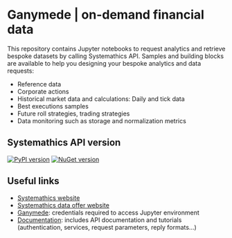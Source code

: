 # Ganymede | on-demand financial data

This repository contains Jupyter notebooks to request analytics and retrieve bespoke datasets by calling Systemathics API. Samples and building blocks are available to help you designing your bespoke analytics and data requests:

- Reference data
- Corporate actions
- Historical market data and calculations: Daily and tick data
- Best executions samples
- Future roll strategies, trading strategies
- Data monitoring such as storage and normalization metrics

## Systemathics API version

[![PyPI version](https://badge.fury.io/py/systemathics.apis.svg)](https://badge.fury.io/py/systemathics.apis) [![NuGet version](https://badge.fury.io/nu/systemathics.apis.svg)](https://badge.fury.io/nu/systemathics.apis)

## Useful links

- [Systemathics website](https://systemathics.com) 
-  [Systemathics data offer website](https://systemathics.cloud/)
- [Ganymede](https://systemathics.cloud): credentials required to access Jupyter environment
- [Documentation](https://systemathics.cloud/api-documentation.html): includes API documentation and tutorials (authentication, services, request parameters, reply formats...)